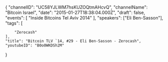 {
    "channelID": "UC58YJLWM7hsKUZOQtmAHcvQ",
    "channelName": "Bitcoin Israel",
    "date": "2015-01-27T18:38:04.000Z",
    "draft": false,
    "events": [
        "Inside Bitcoins Tel Aviv 2014"
    ],
    "speakers": ["Eli Ben-Sasson"],
    "tags": [

        "Zerocash"
    ],
    "title": "Bitcoin TLV `14, #29 - Eli Ben-Sasson - Zerocash",
    "youtubeID": "B0o0WKDSh2M"
}
